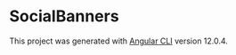 # SocialBanners

This project was generated with [Angular CLI](https://github.com/angular/angular-cli) version 12.0.4.


